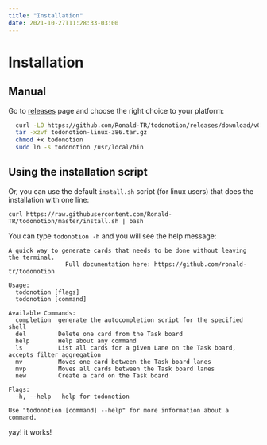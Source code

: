 ```yaml
---
title: "Installation"
date: 2021-10-27T11:28:33-03:00
---
```


# Installation


## Manual

Go to [releases](https://github.com/Ronald-TR/todonotion/releases) page and choose the right choice to your platform:

```bash
  curl -LO https://github.com/Ronald-TR/todonotion/releases/download/v0.1.0/todonotion-linux-386.tar.gz
  tar -xzvf todonotion-linux-386.tar.gz
  chmod +x todonotion
  sudo ln -s todonotion /usr/local/bin
```

## Using the installation script

Or, you can use the default `install.sh` script (for linux users) that does the installation with one line:


    curl https://raw.githubusercontent.com/Ronald-TR/todonotion/master/install.sh | bash


You can type `todonotion -h` and you will see the help message:

```
A quick way to generate cards that needs to be done without leaving the terminal.
				Full documentation here: https://github.com/ronald-tr/todonotion

Usage:
  todonotion [flags]
  todonotion [command]

Available Commands:
  completion  generate the autocompletion script for the specified shell
  del         Delete one card from the Task board
  help        Help about any command
  ls          List all cards for a given Lane on the Task board, accepts filter aggregation
  mv          Moves one card between the Task board lanes
  mvp         Moves all cards between the Task board lanes
  new         Create a card on the Task board

Flags:
  -h, --help   help for todonotion

Use "todonotion [command] --help" for more information about a command.
```

yay! it works!